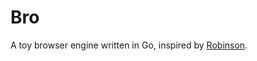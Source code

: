 # Bro

A toy browser engine written in Go, inspired by [Robinson](https://limpet.net/mbrubeck/2014/08/08/toy-layout-engine-1.html).